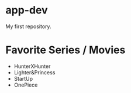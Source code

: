 # app-dev
My first repository.

# Favorite Series / Movies

- HunterXHunter
- Lighter&Princess
- StartUp
- OnePiece

